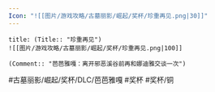 ```yaml
---
Icon: "![[图片/游戏攻略/古墓丽影/崛起/奖杯/珍重再见.png|30]]"
---
```

```ad-common-bronze-trophy
title: (Title:: "珍重再见")
![[图片/游戏攻略/古墓丽影/崛起/奖杯/珍重再见.png|100]]

(Comment:: "芭芭雅嘎：离开邪恶溪谷前再和娜迪雅交谈一次")
```

#古墓丽影/崛起/奖杯/DLC/芭芭雅嘎 #奖杯 #奖杯/铜
